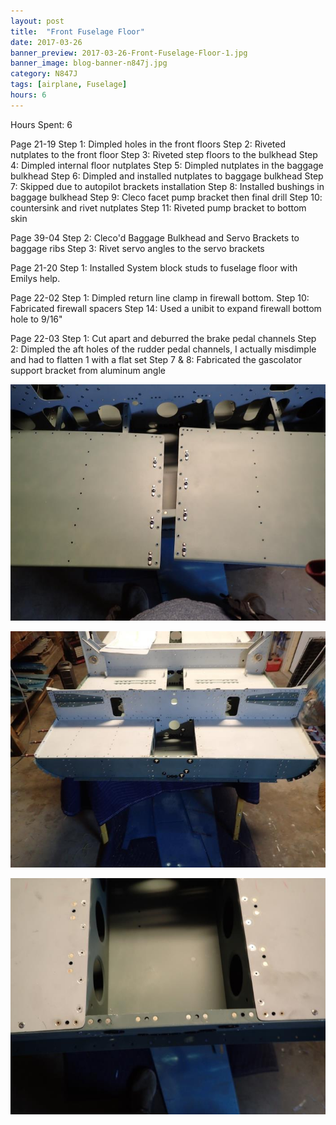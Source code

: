 ```yaml
---
layout: post
title:  "Front Fuselage Floor"
date: 2017-03-26
banner_preview: 2017-03-26-Front-Fuselage-Floor-1.jpg
banner_image: blog-banner-n847j.jpg
category: N847J
tags: [airplane, Fuselage]
hours: 6
---
```



Hours Spent: 6

Page 21-19
Step 1: Dimpled holes in the front floors
Step 2: Riveted nutplates to the front floor
Step 3: Riveted step floors to the bulkhead
Step 4: Dimpled internal floor nutplates
Step 5: Dimpled nutplates in the baggage bulkhead
Step 6: Dimpled and installed nutplates to baggage bulkhead
Step 7: Skipped due to autopilot brackets installation
Step 8: Installed bushings in baggage bulkhead
Step 9: Cleco facet pump bracket then final drill
Step 10: countersink and rivet nutplates
Step 11: Riveted pump bracket to bottom skin

Page 39-04
Step 2: Cleco'd Baggage Bulkhead and Servo Brackets to baggage ribs
Step 3: Rivet servo angles to the servo brackets

Page 21-20
Step 1: Installed System block studs to fuselage floor with Emilys help.

Page 22-02
Step 1: Dimpled return line clamp in firewall bottom.
Step 10: Fabricated firewall spacers
Step 14: Used a unibit to expand firewall bottom hole to 9/16"

Page 22-03
Step 1: Cut apart and  deburred the brake pedal channels
Step 2: Dimpled the aft holes of the rudder pedal channels, I actually misdimple and had to flatten 1 with a flat set
Step 7 & 8: Fabricated the gascolator support bracket from aluminum angle

![](/assets/images/2017-03-26-Front-Fuselage-Floor-1.jpg)

![](/assets/images/2017-03-26-Front-Fuselage-Floor-2.jpg)

![](/assets/images/2017-03-26-Front-Fuselage-Floor-3.jpg)
